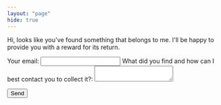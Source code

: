 ```yaml
---
layout: "page"
hide: true
---
```


Hi, looks like you've found something that belongs to me. I'll be happy to
provide you with a reward for its return.

<form
  action="https://formspree.io/xyyekgll"
  method="POST"
>
  <label>
    Your email:
    <input type="text" name="_replyto">
  </label>
  <label>
    What did you find and how can I best contact you to collect it?:
    <textarea name="message"></textarea>
  </label>

  <!-- your other form fields go here -->

<button type="submit">Send</button>

</form>
